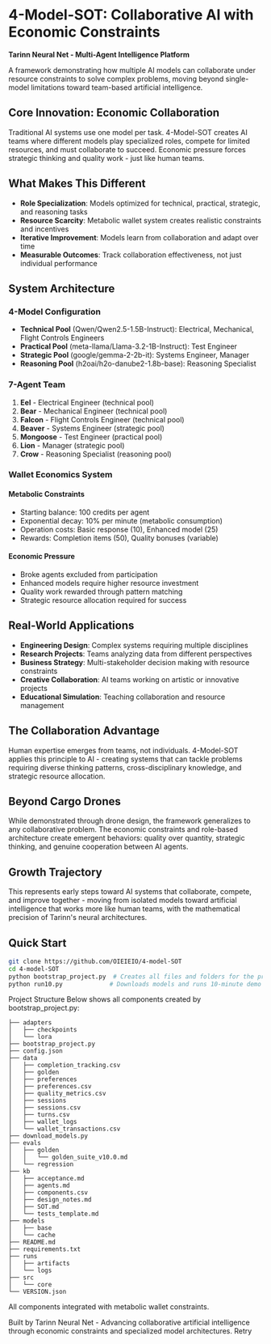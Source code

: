 # 4-Model-SOT: Collaborative AI with Economic Constraints

**Tarinn Neural Net - Multi-Agent Intelligence Platform**

A framework demonstrating how multiple AI models can collaborate under resource constraints to solve complex problems, moving beyond single-model limitations toward team-based artificial intelligence.

## Core Innovation: Economic Collaboration

Traditional AI systems use one model per task. 4-Model-SOT creates AI teams where different models play specialized roles, compete for limited resources, and must collaborate to succeed. Economic pressure forces strategic thinking and quality work - just like human teams.

## What Makes This Different

- **Role Specialization**: Models optimized for technical, practical, strategic, and reasoning tasks
- **Resource Scarcity**: Metabolic wallet system creates realistic constraints and incentives  
- **Iterative Improvement**: Models learn from collaboration and adapt over time
- **Measurable Outcomes**: Track collaboration effectiveness, not just individual performance

## System Architecture

### 4-Model Configuration
- **Technical Pool** (Qwen/Qwen2.5-1.5B-Instruct): Electrical, Mechanical, Flight Controls Engineers
- **Practical Pool** (meta-llama/Llama-3.2-1B-Instruct): Test Engineer
- **Strategic Pool** (google/gemma-2-2b-it): Systems Engineer, Manager
- **Reasoning Pool** (h2oai/h2o-danube2-1.8b-base): Reasoning Specialist

### 7-Agent Team
1. **Eel** - Electrical Engineer (technical pool)
2. **Bear** - Mechanical Engineer (technical pool)
3. **Falcon** - Flight Controls Engineer (technical pool)
4. **Beaver** - Systems Engineer (strategic pool)
5. **Mongoose** - Test Engineer (practical pool)
6. **Lion** - Manager (strategic pool)
7. **Crow** - Reasoning Specialist (reasoning pool)

### Wallet Economics System

#### Metabolic Constraints
- Starting balance: 100 credits per agent
- Exponential decay: 10% per minute (metabolic consumption)
- Operation costs: Basic response (10), Enhanced model (25)
- Rewards: Completion items (50), Quality bonuses (variable)

#### Economic Pressure
- Broke agents excluded from participation
- Enhanced models require higher resource investment
- Quality work rewarded through pattern matching
- Strategic resource allocation required for success

## Real-World Applications

- **Engineering Design**: Complex systems requiring multiple disciplines
- **Research Projects**: Teams analyzing data from different perspectives  
- **Business Strategy**: Multi-stakeholder decision making with resource constraints
- **Creative Collaboration**: AI teams working on artistic or innovative projects
- **Educational Simulation**: Teaching collaboration and resource management

## The Collaboration Advantage

Human expertise emerges from teams, not individuals. 4-Model-SOT applies this principle to AI - creating systems that can tackle problems requiring diverse thinking patterns, cross-disciplinary knowledge, and strategic resource allocation.

## Beyond Cargo Drones

While demonstrated through drone design, the framework generalizes to any collaborative problem. The economic constraints and role-based architecture create emergent behaviors: quality over quantity, strategic thinking, and genuine cooperation between AI agents.

## Growth Trajectory

This represents early steps toward AI systems that collaborate, compete, and improve together - moving from isolated models toward artificial intelligence that works more like human teams, with the mathematical precision of Tarinn's neural architectures.

## Quick Start
```bash
git clone https://github.com/OIEIEIO/4-model-SOT
cd 4-model-SOT
python bootstrap_project.py  # Creates all files and folders for the project
python run10.py             # Downloads models and runs 10-minute demo
```
Project Structure
Below shows all components created by bootstrap_project.py:
```
├── adapters
│   ├── checkpoints
│   └── lora
├── bootstrap_project.py
├── config.json
├── data
│   ├── completion_tracking.csv
│   ├── golden
│   ├── preferences
│   ├── preferences.csv
│   ├── quality_metrics.csv
│   ├── sessions
│   ├── sessions.csv
│   ├── turns.csv
│   ├── wallet_logs
│   └── wallet_transactions.csv
├── download_models.py
├── evals
│   ├── golden
│   │   └── golden_suite_v10.0.md
│   └── regression
├── kb
│   ├── acceptance.md
│   ├── agents.md
│   ├── components.csv
│   ├── design_notes.md
│   ├── SOT.md
│   └── tests_template.md
├── models
│   ├── base
│   └── cache
├── README.md
├── requirements.txt
├── runs
│   ├── artifacts
│   └── logs
├── src
│   └── core
└── VERSION.json
```
All components integrated with metabolic wallet constraints.

Built by Tarinn Neural Net - Advancing collaborative artificial intelligence through economic constraints and specialized model architectures.
Retry
